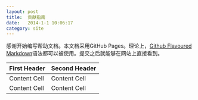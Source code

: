 ```yaml
---
layout: post
title:  贡献指南
date:   2014-1-1 10:06:17
category: site
---
```


感谢开始编写帮助文档。本文档采用GitHub Pages。理论上，[Github Flavoured Markdown]()语法都可以被使用。提交之后就能够在网站上直接看到。

First Header  | Second Header
------------- | -------------
Content Cell  | Content Cell
Content Cell  | Content Cell